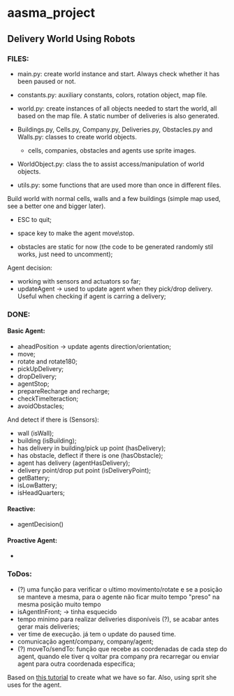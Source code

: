# aasma_project

## Delivery World Using Robots

### FILES:
* main.py: create world instance and start. Always check whether it has been paused or not.
* constants.py: auxiliary constants, colors, rotation object, map file.

* world.py: create instances of all objects needed to start the world, all based on the map file. A static number of deliveries is also generated.

* Buildings.py, Cells.py, Company.py, Deliveries.py, Obstacles.py and Walls.py: classes to create world objects.
	- cells, companies, obstacles and agents use sprite images.

* WorldObject.py: class the to assist access/manipulation of world objects.

* utils.py: some functions that are used more than once in different files.

Build world with normal cells, walls and a few buildings (simple map used, see a better one and bigger later).
* ESC to quit;
* space key to make the agent move\stop.

* obstacles are static for now (the code to be generated randomly stil works, just need to uncomment);

Agent decision:
* working with sensors and actuators so far;
* updateAgent -> used to update agent when they pick/drop delivery. Useful when checking if agent is carring a delivery;

### DONE:

#### Basic Agent:
* aheadPosition -> update agents direction/orientation;
* move;
* rotate and rotate180;
* pickUpDelivery;
* dropDelivery;
* agentStop;
* prepareRecharge and recharge;
* checkTimeIteraction;
* avoidObstacles;

And detect if there is (Sensors):
* wall (isWall);
* building (isBuilding);
* has delivery in building/pick up point (hasDelivery);
* has obstacle, deflect if there is one (hasObstacle);
* agent has delivery (agentHasDelivery);
* delivery point/drop put point (isDeliveryPoint);
* getBattery;
* isLowBattery;
* isHeadQuarters;

#### Reactive:
* agentDecision()

#### Proactive Agent:
 * 

### ToDos:
* (?) uma função para verificar o ultimo movimento/rotate e se a posição se manteve a mesma, para o agente não ficar muito tempo "preso" na mesma posição muito tempo
* isAgentInFront; -> tinha esquecido
* tempo minimo para realizar deliveries disponíveis (?), se acabar antes gerar mais deliveries;
* ver time de execução. já tem o update do paused time.
* comunicação agent/company, company/agent;
* (?) moveTo/sendTo: função que recebe as coordenadas de cada step do agent, quando ele tiver q voltar pra company pra recarregar ou enviar agent para outra coordenada especifica;

Based on [this tutorial](https://github.com/poly451/Tutorials/tree/master/Python:%20Create%20a%20Grid) to create what we have so far. Also, using sprit she uses for the agent.




